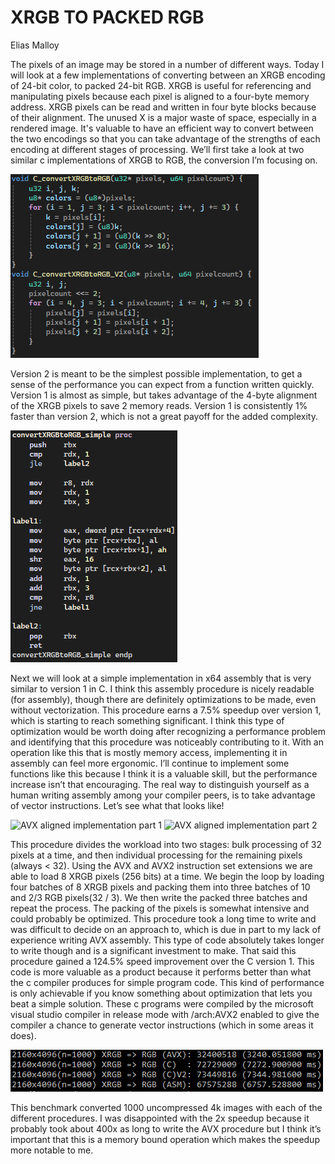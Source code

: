 # XRGB TO PACKED RGB
Elias Malloy

The pixels of an image may be stored in a number of different ways. Today I will look at a few implementations of converting between an XRGB encoding of 24-bit color, to packed 24-bit RGB. XRGB is useful for referencing and manipulating pixels because each pixel is aligned to a four-byte memory address. XRGB pixels can be read and written in four byte blocks because of their alignment. The unused X is a major waste of space, especially in a rendered image. It's valuable to have an efficient way to convert between the two encodings so that you can take advantage of the strengths of each encoding at different stages of processing. We’ll first take a look at two similar c implementations of XRGB to RGB, the conversion I’m focusing on.

![C implementation](figures/Cimpl.png)

Version 2 is meant to be the simplest possible implementation, to get a sense of the performance you can expect from a function written quickly. Version 1 is almost as simple, but takes advantage of the 4-byte alignment of the XRGB pixels to save 2 memory reads. Version 1 is consistently 1% faster than version 2, which is not a great payoff for the added complexity.

![Simple asm implementation](figures/simpleasm.png)

Next we will look at a simple implementation in x64 assembly that is very similar to version 1 in C. I think this assembly procedure is nicely readable (for assembly), though there are definitely optimizations to be made, even without vectorization. This procedure earns a 7.5% speedup over version 1, which is starting to reach something significant. I think this type of optimization would be worth doing after recognizing a performance problem and identifying that this procedure was noticeably contributing to it. With an operation like this that is mostly memory access, implementing it in assembly can feel more ergonomic. I’ll continue to implement some functions like this because I think it is a valuable skill, but the performance increase isn’t that encouraging. The real way to distinguish yourself as a human writing assembly among your compiler peers, is to take advantage of vector instructions. Let’s see what that looks like!

![AVX aligned implementation part 1](figures/avxcv1)
![AVX aligned implementation part 2](figures/avxcv2)

This procedure divides the workload into two stages: bulk processing of 32 pixels at a time, and then individual processing for the remaining pixels (always < 32). Using the AVX and AVX2 instruction set extensions we are able to load 8 XRGB pixels (256 bits) at a time. We begin the loop by loading four batches of 8 XRGB pixels and packing them into three batches of 10 and 2/3 RGB pixels(32 / 3). We then write the packed three batches and repeat the process. The packing of the pixels is somewhat intensive and could probably be optimized. This procedure took a long time to write and was difficult to decide on an approach to, which is due in part to my lack of experience writing AVX assembly. This type of code absolutely takes longer to write though and is a significant investment to make. That said this procedure gained a 124.5% speed improvement over the C version 1. This code is more valuable as a product because it performs better than what the c compiler produces for simple program code. This kind of performance is only achievable if you know something about optimization that lets you beat a simple solution. These c programs were compiled by the microsoft visual studio compiler in release mode with /arch:AVX2 enabled to give the compiler a chance to generate vector instructions (which in some areas it does).

![performance numbers](figures/perf.png)

This benchmark converted 1000 uncompressed 4k images with each of the different procedures. I was disappointed with the 2x speedup because it probably took about 400x as long to write the AVX procedure but I think it’s important that this is a memory bound operation which makes the speedup more notable to me.
